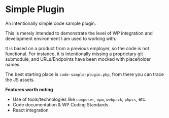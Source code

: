 # Simple Plugin

An intentionally simple code sample plugin.

This is merely intended to demonstrate the level of WP integration and development environment I am used to working with.

It is based on a product from a previous employer, so the code is not functional. For instance, it is intentionally missing a proprietary git submodule, and URLs/Endpoints have been mocked with placeholder names.

The best starting place is `code-sample-plugin.php`, from there you can trace the JS assets.

**Features worth noting**
- Use of tools/technologies like `composer`, `npm`, `webpack`, `phpcs`, etc.
- Code documentation & WP Coding Standards
- React integration

